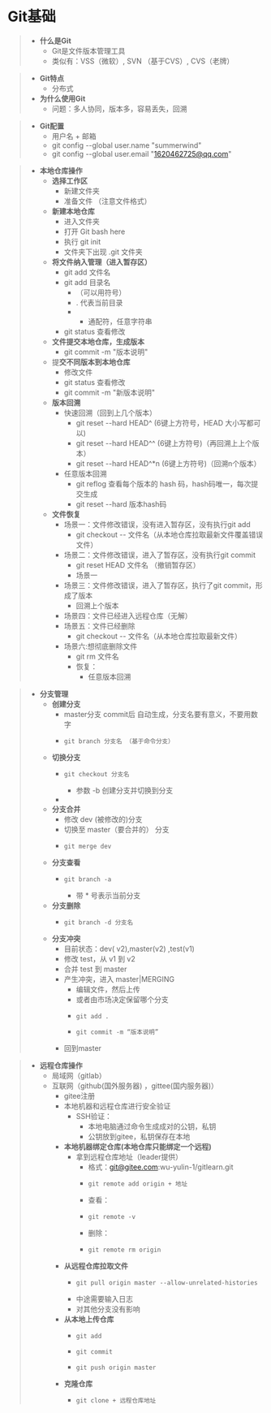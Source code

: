 # Git基础

> *  **什么是Git**
>     * Git是文件版本管理工具
>     * 类似有：VSS（微软）, SVN （基于CVS）, CVS（老牌）

> *  **Git特点**
>     * 分布式
> *  **为什么使用Git**
>     * 问题：多人协同，版本多，容易丢失，回溯

> *  **Git配置**
>     * 用户名 + 邮箱
>     * git config --global user.name "summerwind"
>     * git config --global user.email "1620462725@qq.com"

> *  **本地仓库操作**
>     * **选择工作区**
>         * 新建文件夹
>         * 准备文件 （注意文件格式）
>     * **新建本地仓库**
>         * 进入文件夹
>         * 打开 Git bash here
>         * 执行 git init 
>         * 文件夹下出现  .git 文件夹 
>     * **将文件纳入管理（进入暂存区）**
>         * git add 文件名
>         * git add 目录名 
>             * （可以用符号）
>             *  . 代表当前目录
>             * *  通配符，任意字符串
>         * git status 查看修改
>     * **文件提交本地仓库，生成版本**
>         * git commit -m "版本说明"
>     * 提**交不同版本到本地仓库**
>         * 修改文件
>         * git status 查看修改
>         * git commit -m "新版本说明"
>     * **版本回溯**
>         * 快速回溯（回到上几个版本）
>             * git reset --hard HEAD^ (6键上方符号，HEAD 大小写都可以)
>             * git reset --hard HEAD^^ (6键上方符号)（再回溯上上个版本）
>             * git reset --hard HEAD^*n (6键上方符号)（回溯n个版本）
>         * 任意版本回溯
>             * git reflog 查看每个版本的 hash 码，hash码唯一，每次提交生成
>             * git reset --hard 版本hash码
>     * **文件恢复**
>         * 场景一：文件修改错误，没有进入暂存区，没有执行git add
>             * git checkout -- 文件名（从本地仓库拉取最新文件覆盖错误文件）
>         * 场景二：文件修改错误，进入了暂存区，没有执行git commit
>             * git reset HEAD 文件名 （撤销暂存区）
>             * 场景一
>         * 场景三：文件修改错误，进入了暂存区，执行了git commit，形成了版本
>             * 回溯上个版本
>         * 场景四：文件已经进入远程仓库（无解）
>         * 场景五：文件已经删除
>             * git checkout -- 文件名（从本地仓库拉取最新文件）
>         * 场景六:想彻底删除文件
>             * git rm 文件名
>             * 恢复：
>                 * 任意版本回溯

> * **分支管理**
>     * **创建分支**
>         * master分支 commit后 自动生成，分支名要有意义，不要用数字
>         *     git branch 分支名 （基于命令分支）
>     * **切换分支**
>         *     git checkout 分支名
>             * 参数 -b 创建分支并切换到分支
>         * 
>     * **分支合并**
>         * 修改 dev (被修改的)分支
>         * 切换至 master（要合并的） 分支
>         *     git merge dev
>     * **分支查看**
>         *     git branch -a
>             * 带 * 号表示当前分支
>     * **分支删除**
>         *     git branch -d 分支名
>     * **分支冲突**
>         * 目前状态：dev( v2),master(v2) ,test(v1)
>         * 修改 test，从 v1 到 v2
>         * 合并 test 到 master
>         * 产生冲突，进入 master|MERGING
>             * 编辑文件，然后上传
>             * 或者由市场决定保留哪个分支
>             *     git add .
>             *     git commit -m “版本说明”
>         * 回到master

> *  **远程仓库操作**
>     * 局域网（gitlab）
>     * 互联网（github(国外服务器) ，gittee(国内服务器)）
>         * gitee注册
>         * 本地机器和远程仓库进行安全验证
>             * SSH验证：
>                 * 本地电脑通过命令生成成对的公钥，私钥
>                 * 公钥放到gitee，私钥保存在本地
>         * **本地机器绑定仓库(本地仓库只能绑定一个远程)**
>             * 拿到远程仓库地址（leader提供）
>                 * 格式：git@gitee.com:wu-yulin-1/gitlearn.git
>                 *     git remote add origin + 地址
>                 * 查看：
>                 *     git remote -v
>                 * 删除：
>                 *     git remote rm origin
>         * **从远程仓库拉取文件**
>             *     git pull origin master --allow-unrelated-histories
>             * 中途需要输入日志
>             * 对其他分支没有影响
>         * **从本地上传仓库**
>             *     git add
>             *     git commit
>             *     git push origin master
>         * **克隆仓库**
>             *     git clone + 远程仓库地址
				
